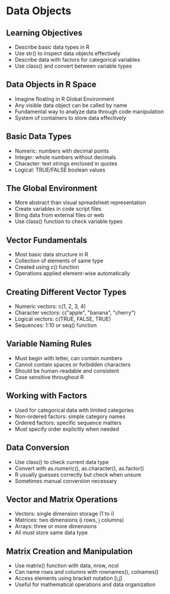 # Data Objects

## Learning Objectives
- Describe basic data types in R
- Use str() to inspect data objects effectively
- Describe data with factors for categorical variables
- Use class() and convert between variable types

## Data Objects in R Space
- Imagine floating in R Global Environment
- Any visible data object can be called by name
- Fundamental way to analyze data through code manipulation
- System of containers to store data effectively

## Basic Data Types
- Numeric: numbers with decimal points
- Integer: whole numbers without decimals
- Character: text strings enclosed in quotes
- Logical: TRUE/FALSE boolean values

## The Global Environment
- More abstract than visual spreadsheet representation
- Create variables in code script files
- Bring data from external files or web
- Use class() function to check variable types

## Vector Fundamentals
- Most basic data structure in R
- Collection of elements of same type
- Created using c() function
- Operations applied element-wise automatically

## Creating Different Vector Types
- Numeric vectors: c(1, 2, 3, 4)
- Character vectors: c("apple", "banana", "cherry")
- Logical vectors: c(TRUE, FALSE, TRUE)
- Sequences: 1:10 or seq() function

## Variable Naming Rules
- Must begin with letter, can contain numbers
- Cannot contain spaces or forbidden characters
- Should be human-readable and consistent
- Case sensitive throughout R

## Working with Factors
- Used for categorical data with limited categories
- Non-ordered factors: simple category names
- Ordered factors: specific sequence matters
- Must specify order explicitly when needed

## Data Conversion
- Use class() to check current data type
- Convert with as.numeric(), as.character(), as.factor()
- R usually guesses correctly but check when unsure
- Sometimes manual conversion necessary

## Vector and Matrix Operations
- Vectors: single dimension storage (1 to i)
- Matrices: two dimensions (i rows, j columns)
- Arrays: three or more dimensions
- All must store same data type

## Matrix Creation and Manipulation
- Use matrix() function with data, nrow, ncol
- Can name rows and columns with rownames(), colnames()
- Access elements using bracket notation [i,j]
- Useful for mathematical operations and data organization